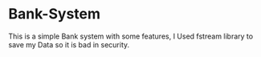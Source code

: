 # Bank-System
This is a simple Bank system with some features, I Used fstream library to save my Data so it is bad in security.
